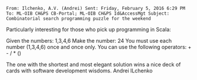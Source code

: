 `From: Ilchenko, A.V. (Andrei)
Sent: Friday, February 5, 2016 6:29 PM
To: ML-OIB CH&PS CB-Portal; ML-OIB CH&PS Id&AccessMgt
Subject: Combinatorial search programming puzzle for the weekend`

Particularly interesting for those who pick up programming in Scala:

Given the numbers: 1,3,4,6
Make the number: 24
You must use each number (1,3,4,6) once and once only.
You can use the following operators:  + - / * ()
 

The one with the shortest and most elegant solution wins a nice deck of cards with software development wisdoms.
Andrei ILchenko
